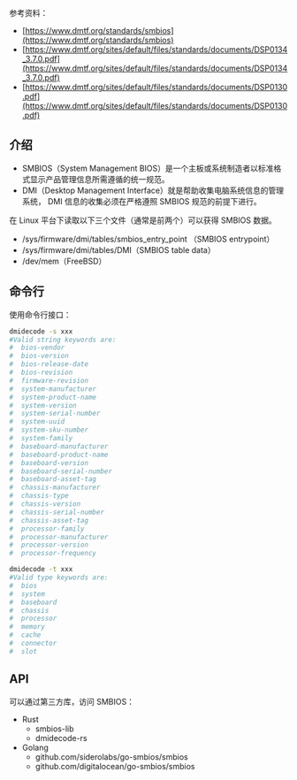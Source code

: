 参考资料：

- [https://www.dmtf.org/standards/smbios](https://www.dmtf.org/standards/smbios)
- [https://www.dmtf.org/sites/default/files/standards/documents/DSP0134_3.7.0.pdf](https://www.dmtf.org/sites/default/files/standards/documents/DSP0134_3.7.0.pdf)
- [https://www.dmtf.org/sites/default/files/standards/documents/DSP0130.pdf](https://www.dmtf.org/sites/default/files/standards/documents/DSP0130.pdf)

## 介绍

- SMBIOS（System Management BIOS）是一个主板或系统制造者以标准格式显示产品管理信息所需遵循的统一规范。
- DMI（Desktop Management Interface）就是帮助收集电脑系统信息的管理系统， DMI 信息的收集必须在严格遵照 SMBIOS 规范的前提下进行。

在 Linux 平台下读取以下三个文件（通常是前两个）可以获得 SMBIOS 数据。

- /sys/firmware/dmi/tables/smbios_entry_point （SMBIOS entrypoint）
- /sys/firmware/dmi/tables/DMI（SMBIOS table data）
- /dev/mem（FreeBSD）

## 命令行
使用命令行接口：
```bash
dmidecode -s xxx
#Valid string keywords are:
#  bios-vendor
#  bios-version
#  bios-release-date
#  bios-revision
#  firmware-revision
#  system-manufacturer
#  system-product-name
#  system-version
#  system-serial-number
#  system-uuid
#  system-sku-number
#  system-family
#  baseboard-manufacturer
#  baseboard-product-name
#  baseboard-version
#  baseboard-serial-number
#  baseboard-asset-tag
#  chassis-manufacturer
#  chassis-type
#  chassis-version
#  chassis-serial-number
#  chassis-asset-tag
#  processor-family
#  processor-manufacturer
#  processor-version
#  processor-frequency

dmidecode -t xxx
#Valid type keywords are:
#  bios
#  system
#  baseboard
#  chassis
#  processor
#  memory
#  cache
#  connector
#  slot
```

## API
可以通过第三方库，访问 SMBIOS：

- Rust
   - smbios-lib
   - dmidecode-rs
- Golang
   - github.com/siderolabs/go-smbios/smbios
   - github.com/digitalocean/go-smbios/smbios
